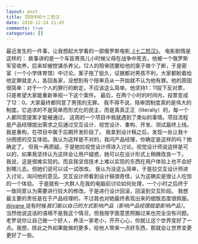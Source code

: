 ```yaml
---
layout: post
title: 项目中的十二怒汉
date: 2010-12-24 21:45
comments: true
categories: []
---
```

最近发生的一件事，让我想起大学看的一部俄罗斯电影<a href="http://movie.douban.com/subject/2027899/">《十二怒汉》</a>。
电影剧情是这样的：
故事讲的是一个车臣男孩儿小时候父母在战争中死去，他被一个俄罗斯军官收养，后来却被控谋杀养父。12人的陪审团要给他的案子做个了断，于是密室（一个小学体育馆）中讨论。案子拖了挺久，证据都对男孩不利，大家都盼着给他定罪就走人，各回各家，没想到有个陪审员从一开始就不认为他有罪。他的原因很简单：对于一个人的罪行的断定，不应该这么简单。他坚持1：11投下反对票，只是希望大家能重新审视一下这个案件。
最后，在两个小时的时间内，投票变成了12：0。大家最终都同意了男孩的无罪。
我不得不说，陪审团制度真的是伟大的制度。它追求的不是简单而形式化的民主，而是真真正正（literally）的，每一个人都同意提案才能被通过。
这周的一个项目中我就遇到了类似的事情。项目流程是产品经理提出需求之后通过交互设计、视觉设计、重构、开发、测试最终上线。我是重构，在项目中属于后期开发阶段了。
我拿到设计稿之后，发现一处让我十分困惑的交互体验。我认为这样是不对的，我问产品经理，你确定是这样的吗？她确定了。
但我一再质疑。于是她拉视觉设计师进入讨论。视觉设计师说这样是可以的，如果我坚持认为这样会让用户疑惑，她可以在设计形式上稍微改良一下。
我说，这是很难实现的。而且我坚信技术上难以实现的东西在用户体验上也不会好到哪儿去。但她们说可以试一试改改。
我认为没这么简单，于是拉交互设计师进入讨论，询问他的意见。交互设计师看到设计稿很奇怪，认为这确实是很让人吃惊的一个体验。
于是就有一大群人在我的电脑前讨论如何处理，一个小时之后终于一致同意认为需要进行较大的修改。于是进行设计回滚，回滚到交互阶段。
我想最主要的责任是在于产品经理的，不过我也对她最终表现出来的细致态度很佩服。
<a href="http://blog.ivane.net/">@ivane </a>说有时候<em>我们能以自己的方式影响产品（影响产品经理就是影响产品）</em>。当然他说这话的语境不是我这个情况，但我按字面意思照搬过来也完全没有问题。
老罗说你让自己做一个好人，养活一家老小，开开心心，你就让这个世界变好了一点。我想，除此之外如果能做的更多，给他人带来一点好东西，那就会让世界变更更好了一些。
